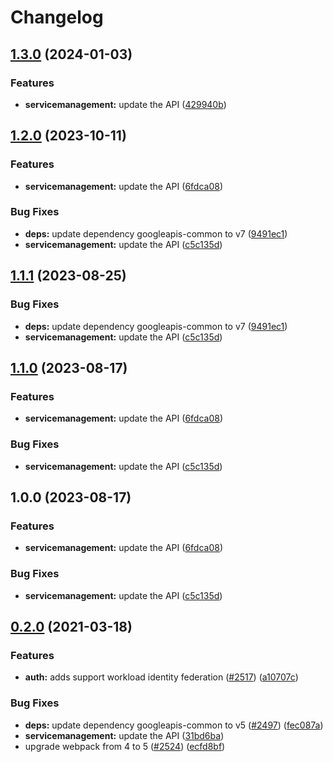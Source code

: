 # Changelog

## [1.3.0](https://github.com/googleapis/google-api-nodejs-client/compare/servicemanagement-v1.2.0...servicemanagement-v1.3.0) (2024-01-03)


### Features

* **servicemanagement:** update the API ([429940b](https://github.com/googleapis/google-api-nodejs-client/commit/429940b1b4955ea05962454ff4132f5fa93cc83d))

## [1.2.0](https://github.com/googleapis/google-api-nodejs-client/compare/servicemanagement-v1.1.1...servicemanagement-v1.2.0) (2023-10-11)


### Features

* **servicemanagement:** update the API ([6fdca08](https://github.com/googleapis/google-api-nodejs-client/commit/6fdca087b3e0f7b83c4076173d0415bb1cdaf0bd))


### Bug Fixes

* **deps:** update dependency googleapis-common to v7 ([9491ec1](https://github.com/googleapis/google-api-nodejs-client/commit/9491ec1cdc3c413e7d73edcfcd59cf5c28a7c855))
* **servicemanagement:** update the API ([c5c135d](https://github.com/googleapis/google-api-nodejs-client/commit/c5c135da55575a8548610557104818740febb6f0))

## [1.1.1](https://github.com/googleapis/google-api-nodejs-client/compare/servicemanagement-v1.1.0...servicemanagement-v1.1.1) (2023-08-25)


### Bug Fixes

* **deps:** update dependency googleapis-common to v7 ([9491ec1](https://github.com/googleapis/google-api-nodejs-client/commit/9491ec1cdc3c413e7d73edcfcd59cf5c28a7c855))
* **servicemanagement:** update the API ([c5c135d](https://github.com/googleapis/google-api-nodejs-client/commit/c5c135da55575a8548610557104818740febb6f0))

## [1.1.0](https://github.com/googleapis/google-api-nodejs-client/compare/servicemanagement-v1.0.0...servicemanagement-v1.1.0) (2023-08-17)


### Features

* **servicemanagement:** update the API ([6fdca08](https://github.com/googleapis/google-api-nodejs-client/commit/6fdca087b3e0f7b83c4076173d0415bb1cdaf0bd))


### Bug Fixes

* **servicemanagement:** update the API ([c5c135d](https://github.com/googleapis/google-api-nodejs-client/commit/c5c135da55575a8548610557104818740febb6f0))

## 1.0.0 (2023-08-17)


### Features

* **servicemanagement:** update the API ([6fdca08](https://github.com/googleapis/google-api-nodejs-client/commit/6fdca087b3e0f7b83c4076173d0415bb1cdaf0bd))


### Bug Fixes

* **servicemanagement:** update the API ([c5c135d](https://github.com/googleapis/google-api-nodejs-client/commit/c5c135da55575a8548610557104818740febb6f0))

## [0.2.0](https://www.github.com/googleapis/google-api-nodejs-client/compare/servicemanagement-v0.1.0...servicemanagement-v0.2.0) (2021-03-18)


### Features

* **auth:** adds support workload identity federation ([#2517](https://www.github.com/googleapis/google-api-nodejs-client/issues/2517)) ([a10707c](https://www.github.com/googleapis/google-api-nodejs-client/commit/a10707c477759e7c9ef6360a2fe800856fb600c1))


### Bug Fixes

* **deps:** update dependency googleapis-common to v5 ([#2497](https://www.github.com/googleapis/google-api-nodejs-client/issues/2497)) ([fec087a](https://www.github.com/googleapis/google-api-nodejs-client/commit/fec087abcf3d994dd41c3ffa0a0c12b1f9f09dae))
* **servicemanagement:** update the API ([31bd6ba](https://www.github.com/googleapis/google-api-nodejs-client/commit/31bd6ba41d933da70a6d1b09ccf90c940fa11766))
* upgrade webpack from 4 to 5  ([#2524](https://www.github.com/googleapis/google-api-nodejs-client/issues/2524)) ([ecfd8bf](https://www.github.com/googleapis/google-api-nodejs-client/commit/ecfd8bfcd06e1beabff7ec9a8c4000222379eb8d))
